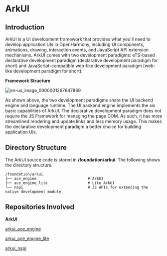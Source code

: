 # ArkUI

## Introduction

ArkUI is a UI development framework that provides what you'll need to develop application UIs in OpenHarmony, including UI components, animations, drawing, interaction events, and JavaScript API extension mechanisms. ArkUI comes with two development paradigms: eTS-based declarative development paradigm (declarative development paradigm for short) and JavaScript-compatible web-like development paradigm (web-like development paradigm for short).

**Framework Structure**

![en-us_image_0000001267647869](../application-dev/ui/figures/en-us_image_0000001267647869.png)

As shown above, the two development paradigms share the UI backend engine and language runtime. The UI backend engine implements the six basic capabilities of ArkUI. The declarative development paradigm does not require the JS Framework for managing the page DOM. As such, it has more streamlined rendering and update links and less memory usage. This makes the declarative development paradigm a better choice for building application UIs.


## Directory Structure

The ArkUI source code is stored in **/foundation/arkui**. The following shows the directory structure.

```
/foundation/arkui
├── ace_engine                       # ArkUI
├── ace_engine_lite                  # Lite ArkUI
└── napi                             # JS APIs for extending the native development module
```

## Repositories Involved

**ArkUI**

[arkui\_ace\_engine](https://gitee.com/openharmony/arkui_ace_engine)

[arkui\_ace\_engine\_lite](https://gitee.com/openharmony/arkui_ace_engine_lite)

[arkui\_napi](https://gitee.com/openharmony/arkui_napi)
